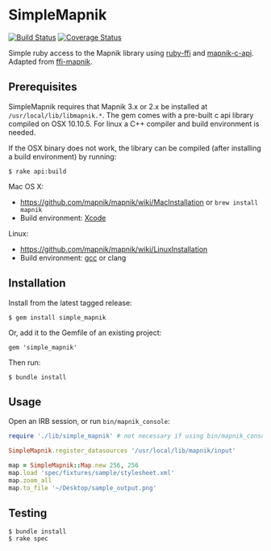 SimpleMapnik
==========
[![Build Status](https://travis-ci.org/geoconcerns/simple_mapnik.svg)](https://travis-ci.org/geoconcerns/simple_mapnik)
[![Coverage Status](https://coveralls.io/repos/github/geoconcerns/simple_mapnik/badge.svg?branch=master)](https://coveralls.io/github/geoconcerns/simple_mapnik?branch=master)

Simple ruby access to the Mapnik library using [ruby-ffi](https://github.com/ffi/ffi) and [mapnik-c-api](https://github.com/springmeyer/mapnik-c-api). Adapted from [ffi-mapnik](https://github.com/scooterw/ffi-mapnik).

## Prerequisites

SimpleMapnik requires that Mapnik 3.x or 2.x be installed at `/usr/local/lib/libmapnik.*`. The gem comes with a pre-built c api library compiled on OSX 10.10.5. For linux a C++ compiler and build environment is needed. 

If the OSX binary does not work, the library can be compiled (after installing a build environment) by running: 

``` 
$ rake api:build 
```

Mac OS X:

- https://github.com/mapnik/mapnik/wiki/MacInstallation or ```brew install mapnik```
- Build environment: [Xcode](https://developer.apple.com/xcode/)

Linux:

- https://github.com/mapnik/mapnik/wiki/LinuxInstallation
- Build environment: [gcc](https://help.ubuntu.com/community/InstallingCompilers) or clang

## Installation

Install from the latest tagged release:
```
$ gem install simple_mapnik
```

Or, add it to the Gemfile of an existing project:
```
gem 'simple_mapnik'
```

Then run:
```
$ bundle install
```

## Usage

Open an IRB session, or run `bin/mapnik_console`:

```ruby
require './lib/simple_mapnik' # not necessary if using bin/mapnik_console

SimpleMapnik.register_datasources '/usr/local/lib/mapnik/input'

map = SimpleMapnik::Map.new 256, 256
map.load 'spec/fixtures/sample/stylesheet.xml'
map.zoom_all
map.to_file '~/Desktop/sample_output.png'
```

## Testing

```
$ bundle install
$ rake spec
```
